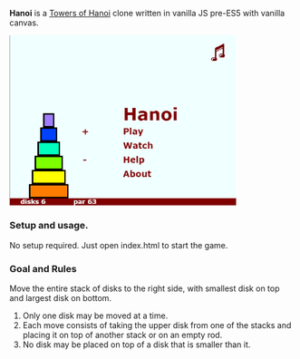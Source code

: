 **Hanoi** is a [Towers of Hanoi](https://en.wikipedia.org/wiki/Tower_of_Hanoi) clone written in vanilla JS pre-ES5 with vanilla canvas. 

<img src="/screenshots/screen5.PNG?raw=true" width="400" alt="Screenshot from the game showing the main menu.">

### Setup and usage.
No setup required.  Just open index.html to start the game.

### Goal and Rules
Move the entire stack of disks to the right side, with smallest disk on top and largest disk on bottom.
1. Only one disk may be moved at a time.
2. Each move consists of taking the upper disk from one of the stacks and placing it on top of another stack or on an empty rod.
3. No disk may be placed on top of a disk that is smaller than it.
